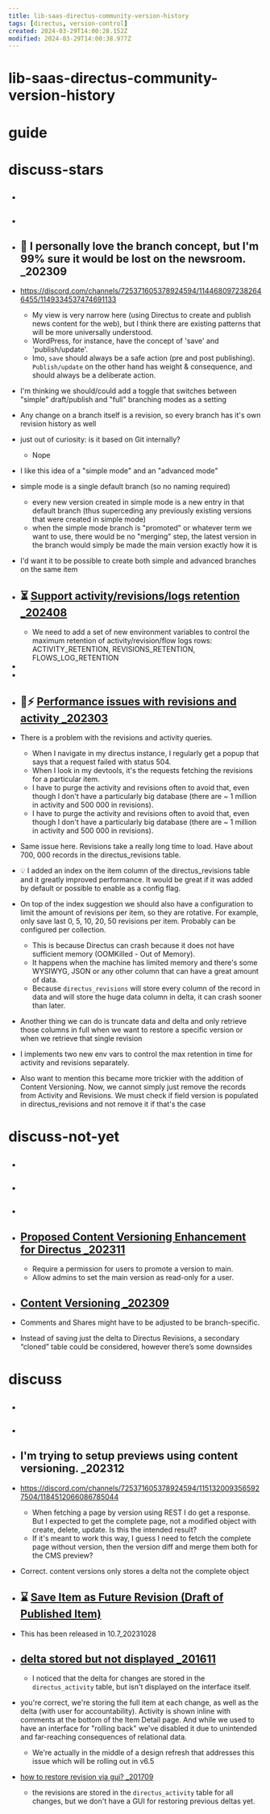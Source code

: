 ```yaml
---
title: lib-saas-directus-community-version-history
tags: [directus, version-control]
created: 2024-03-29T14:00:28.152Z
modified: 2024-03-29T14:00:38.977Z
---
```


# lib-saas-directus-community-version-history

# guide

# discuss-stars
- ## 

- ## 

- ## 🌵 I personally love the branch concept, but I'm 99% sure it would be lost on the newsroom. _202309
- https://discord.com/channels/725371605378924594/1144680972382646455/1149334537474691133
  - My view is very narrow here (using Directus to create and publish news content for the web), but I think there are existing patterns that will be more universally understood.
  - WordPress, for instance, have the concept of 'save' and 'publish/update'.
  - Imo, `save` should always be a safe action (pre and post publishing). `Publish/update` on the other hand has weight & consequence, and should always be a deliberate action.
- I'm thinking we should/could add a toggle that switches between "simple" draft/publish and "full" branching modes as a setting
- Any change on a branch itself is a revision, so every branch has it's own revision history as well 

- just out of curiosity: is it based on Git internally?
  - Nope

- I like this idea of a "simple mode" and an "advanced mode"
- simple mode is a single default branch (so no naming required)
  - every new version created in simple mode is a new entry in that default branch (thus superceding any previously existing versions that were created in simple mode)
  - when the simple mode branch is "promoted" or whatever term we want to use, there would be no "merging" step, the latest version in the branch would simply be made the main version exactly how it is

- I'd want it to be possible to create both simple and advanced branches on the same item

- ## ⏳ [Support activity/revisions/logs retention _202408 ](https://github.com/directus/directus/issues/23166)
  - We need to add a set of new environment variables to control the maximum retention of activity/revision/flow logs rows: ACTIVITY_RETENTION, REVISIONS_RETENTION, FLOWS_LOG_RETENTION

- 
- 

- ## 🐛⚡️ [Performance issues with revisions and activity _202303](https://github.com/directus/directus/issues/17894)
- There is a problem with the revisions and activity queries.
  - When I navigate in my directus instance, I regularly get a popup that says that a request failed with status 504.
  - When I look in my devtools, it's the requests fetching the revisions for a particular item.
  - I have to purge the activity and revisions often to avoid that, even though I don't have a particularly big database (there are ~ 1 million in activity and 500 000 in revisions).
  - I have to purge the activity and revisions often to avoid that, even though I don't have a particularly big database (there are ~ 1 million in activity and 500 000 in revisions).

- Same issue here. Revisions take a really long time to load. Have about 700, 000 records in the directus_revisions table.

- 💡 I added an index on the item column of the directus_revisions table and it greatly improved performance. It would be great if it was added by default or possible to enable as a config flag.

- On top of the index suggestion we should also have a configuration to limit the amount of revisions per item, so they are rotative. For example, only save last 0, 5, 10, 20, 50 revisions per item. Probably can be configured per collection.
  - This is because Directus can crash because it does not have sufficient memory (OOMKilled - Out of Memory). 
  - It happens when the machine has limited memory and there's some WYSIWYG, JSON or any other column that can have a great amount of data. 
  - Because `directus_revisions` will store every column of the record in data and will store the huge data column in delta, it can crash sooner than later.
- Another thing we can do is truncate data and delta and only retrieve those columns in full when we want to restore a specific version or when we retrieve that single revision 

- I implements two new env vars to control the max retention in time for activity and revisions separately.

- Also want to mention this became more trickier with the addition of Content Versioning. Now, we cannot simply just remove the records from Activity and Revisions. We must check if field version is populated in directus_revisions and not remove it if that's the case
# discuss-not-yet
- ## 

- ## 

- ## 

- ## [Proposed Content Versioning Enhancement for Directus _202311](https://github.com/directus/directus/discussions/20372)
  - Require a permission for users to promote a version to main.
  - Allow admins to set the main version as read-only for a user.

- ## [Content Versioning _202309](https://github.com/directus/directus/issues/19796)
- Comments and Shares might have to be adjusted to be branch-specific.

- Instead of saving just the delta to Directus Revisions, a secondary “cloned” table could be considered, however there’s some downsides
# discuss
- ## 

- ## 

- ## I'm trying to setup previews using content versioning. _202312
- https://discord.com/channels/725371605378924594/1151320093565927504/1184512066086785044
  - When fetching a page by version using REST I do get a response. But I expected to get the complete page, not a modified object with create, delete, update. Is this the intended result?
  - If it's meant to work this way, I guess I need to fetch the complete page without version, then the version diff and merge them both for the CMS preview?

- Correct. content versions only stores a delta not the complete object 

- ## ⌛️ [Save Item as Future Revision (Draft of Published Item)](https://github.com/directus/directus/discussions/2975)
- This has been released in 10.7_20231028

- ## [delta stored but not displayed _201611](https://github.com/directus/directus/issues/1301)
  - I noticed that the delta for changes are stored in the `directus_activity` table, but isn't displayed on the interface itself. 

- you're correct, we're storing the full item at each change, as well as the delta (with user for accountability). Activity is shown inline with comments at the bottom of the Item Detail page. And while we used to have an interface for "rolling back" we've disabled it due to unintended and far-reaching consequences of relational data.
  - We're actually in the middle of a design refresh that addresses this issue which will be rolling out in v6.5

- [how to restore revision via gui? _201709](https://github.com/directus/directus/issues/1809)
  - the revisions are stored in the `directus_activity` table for all changes, but we don't have a GUI for restoring previous deltas yet. 
